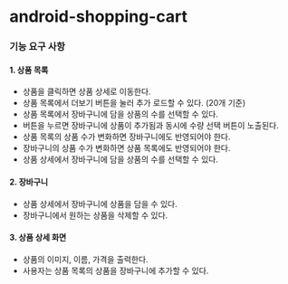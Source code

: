 # android-shopping-cart

### 기능 요구 사항

#### 1. 상품 목록
+ 상품을 클릭하면 상품 상세로 이동한다.
+ 상품 목록에서 더보기 버튼을 눌러 추가 로드할 수 있다. (20개 기준)
+ 상품 목록에서 장바구니에 담을 상품의 수를 선택할 수 있다.
+ 버튼을 누르면 장바구니에 상품이 추가됨과 동시에 수량 선택 버튼이 노출된다.
+ 상품 목록의 상품 수가 변화하면 장바구니에도 반영되어야 한다.
+ 장바구니의 상품 수가 변화하면 상품 목록에도 반영되어야 한다.
+ 상품 상세에서 장바구니에 담을 상품의 수를 선택할 수 있다.

#### 2. 장바구니
+ 상품 상세에서 장바구니에 상품을 담을 수 있다.
+ 장바구니에서 원하는 상품을 삭제할 수 있다.

#### 3. 상품 상세 화면
+ 상품의 이미지, 이름, 가격을 출력한다.
+ 사용자는 상품 목록의 상품을 장바구니에 추가할 수 있다.
